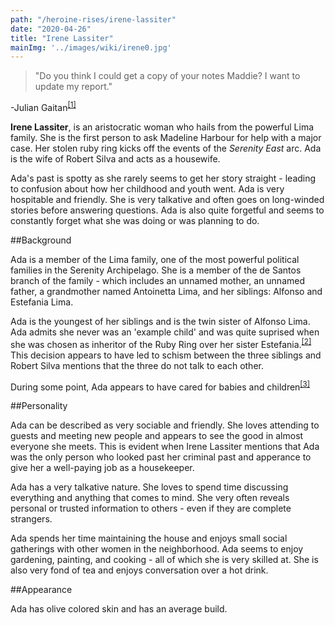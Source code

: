 ```yaml
---
path: "/heroine-rises/irene-lassiter"
date: "2020-04-26"
title: "Irene Lassiter"
mainImg: '../images/wiki/irene0.jpg'
---
```

<div class="char-quote">
<blockquote>
 "Do you think I could get a copy of your notes Maddie? I want to update my report."
</blockquote>
<p>-Julian Gaitan<sup><a href="https://www.ezequielespinoza.com/heroine-rises/6/3">[1]</a></sup></p>
</div>

**Irene Lassiter**, is an aristocratic woman who hails from the powerful Lima family. She is the first person to ask Madeline Harbour for help with a major case. Her stolen ruby ring kicks off the events of the *Serenity East* arc. Ada is the wife of Robert Silva and acts as a housewife.

Ada's past is spotty as she rarely seems to get her story straight - leading to confusion about how her childhood and youth went. Ada is very hospitable and friendly. She is very talkative and often goes on long-winded stories before answering questions. Ada is also quite forgetful and seems to constantly forget what she was doing or was planning to do.

##Background

Ada is a member of the Lima family, one of the most powerful political families in the Serenity Archipelago. She is a member of the de Santos branch of the family - which includes an unnamed mother, an unnamed father, a grandmother named Antoinetta Lima, and her siblings: Alfonso and Estefania Lima.

Ada is the youngest of her siblings and is the twin sister of Alfonso Lima. Ada admits she never was an 'example child' and was quite suprised when she was chosen as inheritor of the Ruby Ring over her sister Estefania.<sup><a href="https://www.ezequielespinoza.com/heroine-rises/4/8">[2]</a></sup> This decision appears to have led to schism between the three siblings and Robert Silva mentions that the three do not talk to each other.

During some point, Ada appears to have cared for babies and children<sup><a href="https://www.ezequielespinoza.com/heroine-rises/4/5">[3]</a></sup>

##Personality

Ada can be described as very sociable and friendly. She loves attending to guests and meeting new people and appears to see the good in almost everyone she meets. This is evident when Irene Lassiter mentions that Ada was the only person who looked past her criminal past and apperance to give her a well-paying job as a housekeeper.

Ada has a very talkative nature. She loves to spend time discussing everything and anything that comes to mind. She very often reveals personal or trusted information to others - even if they are complete strangers.

Ada spends her time maintaining the house and enjoys small social gatherings with other women in the neighborhood. Ada seems to enjoy gardening, painting, and cooking - all of which she is very skilled at. She is also very fond of tea and enjoys conversation over a hot drink.

##Appearance

Ada has olive colored skin and has an average build.